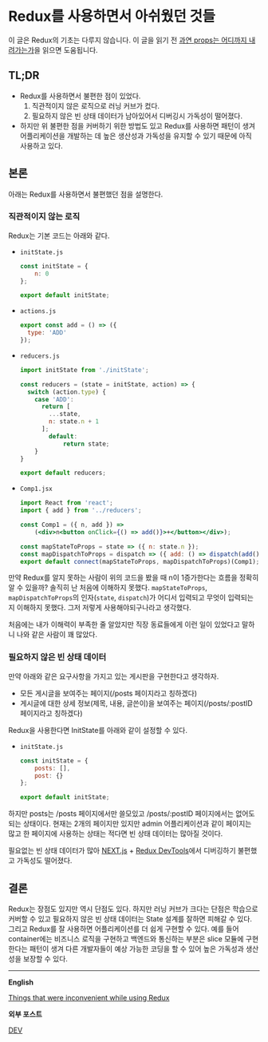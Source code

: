 # Redux를 사용하면서 아쉬웠던 것들

이 글은 Redux의 기초는 다루지 않습니다.
이 글을 읽기 전 [과연 props는 어디까지 내려가는가](https://blog.bundles.dev/posts/20191021-과연-props는-어디까지-내려가는가)을 읽으면 도움됩니다.

## TL;DR

- Redux를 사용하면서 불편한 점이 있었다.
    1. 직관적이지 않은 로직으로 러닝 커브가 컸다.
    2. 필요하지 않은 빈 상태 데이터가 남아있어서 디버깅시 가독성이 떨어졌다.
- 하지만 위 불편한 점을 커버하기 위한 방법도 있고 Redux를 사용하면 패턴이 생겨 어플리케이션을 개발하는 데 높은 생산성과 가독성을 유지할 수 있기 때문에 아직 사용하고 있다.

## 본론

아래는 Redux를 사용하면서 불편했던 점을 설명한다.

### 직관적이지 않는 로직

Redux는 기본 코드는 아래와 같다.

- `initState.js`

    ```jsx
    const initState = {
    	n: 0
    };

    export default initState;
    ```

- `actions.js`

    ```jsx
    export const add = () => ({
      type: 'ADD'
    });
    ```

- `reducers.js`

    ```jsx
    import initState from './initState';

    const reducers = (state = initState, action) => {
      switch (action.type) {
        case 'ADD':
          return [
            ...state,
            n: state.n + 1
          ];
    		default:
    			return state;
    	}
    }

    export default reducers;
    ```

- `Comp1.jsx`

    ```jsx
    import React from 'react';
    import { add } from '../reducers';

    const Comp1 = ({ n, add }) => 
    	(<div>n<button onClick={() => add()}>+</button></div>);

    const mapStateToProps = state => ({ n: state.n });
    const mapDispatchToProps = dispatch => ({ add: () => dispatch(add()) });
    export default connect(mapStateToProps, mapDispatchToProps)(Comp1);
    ```

만약 Redux를 알지 못하는 사람이 위의 코드을 봤을 때 n이 1증가한다는 흐름을 정확히 알 수 있을까? 솔직히 난 처음에 이해하지 못했다. `mapStateToProps`, `mapDispatchToProps`의 인자(`state`, `dispatch`)가 어디서 입력되고 무엇이 입력되는지 이해하지 못했다. 그저 저렇게 사용해야되구나라고 생각했다.

처음에는 내가 이해력이 부족한 줄 알았지만 직장 동료들에게 이런 일이 있었다고 말하니 나와 같은 사람이 꽤 많았다.

### 필요하지 않은 빈 상태 데이터

만약 아래와 같은 요구사항을 가지고 있는 게시판을 구현한다고 생각하자.

- 모든 게시글을 보여주는 페이지(/posts 페이지라고 칭하겠다)
- 게시글에 대한 상세 정보(제목, 내용, 글쓴이)을 보여주는 페이지(/posts/:postID 페이지라고 칭하겠다)

Redux을 사용한다면 InitState를 아래와 같이 설정할 수 있다.

- `initState.js`

    ```jsx
    const initState = {
    	posts: [],
    	post: {}
    };

    export default initState;
    ```

하지만 posts는 /posts 페이지에서만 쓸모있고 /posts/:postID 페이지에서는 없어도 되는 상태이다. 현재는 2개의 페이지만 있지만 admin 어플리케이션과 같이 페이지는 많고 한 페이지에 사용하는 상태는 적다면 빈 상태 데이터는 많아질 것이다.

필요없는 빈 상태 데이터가 많아 [NEXT.js](https://nextjs.org/) + [Redux DevTools](https://chrome.google.com/webstore/detail/redux-devtools/lmhkpmbekcpmknklioeibfkpmmfibljd?hl=en)에서 디버깅하기 불편했고 가독성도 떨어졌다.

## 결론

Redux는 장점도 있지만 역시 단점도 있다. 하지만 러닝 커브가 크다는 단점은 학습으로 커버할 수 있고 필요하지 않은 빈 상태 데이터는 State 설계를 잘하면 피해갈 수 있다. 그리고 Redux를 잘 사용하면 어플리케이션를 더 쉽게 구현할 수 있다. 예를 들어 container에는 비즈니스 로직을 구현하고 백엔드와 통신하는 부분은 slice 모듈에 구현한다는 패턴이 생겨 다른 개발자들이 예상 가능한 코딩을 할 수 있어 높은 가독성과 생산성을 보장할 수 있다.

---

**English**

[Things that were inconvenient while using Redux](https://blog.bundles.dev/posts/2020605-things-that-were-inconvenient-while-using-redux)

**외부 포스트**

[DEV](https://dev.to/wes5510/redux-1m34)
